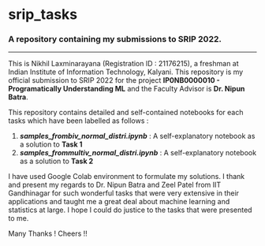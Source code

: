 # srip_tasks
### A repository containing my submissions to SRIP 2022. 
---
This is Nikhil Laxminarayana (Registration ID : 21176215), a freshman at Indian Institute of Information Technology, Kalyani. This repository is my official submission to SRIP 2022 for the project **IP0NB0000010 - Programatically Understanding ML** and the Faculty Advisor is **Dr. Nipun Batra**.</p>
This repository contains detailed and self-contained notebooks for each tasks which have been labelled as follows :<br>
1. ***samples_frombiv_normal_distri.ipynb*** : A self-explanatory notebook as a solution to **Task 1**
2. ***samples_frommultiv_normal_distri.ipynb*** : A self-explanatory notebook as a solution to **Task 2**<br>

I have used Google Colab environment to formulate my solutions. I thank and present my regards to Dr. Nipun Batra and Zeel Patel from IIT Gandhinagar for such wonderful tasks that were very extensive in their applications and taught me a great deal about machine learning and statistics at large.  I hope I could do justice to the tasks that were presented to me.<br>

Many Thanks ! Cheers !!
